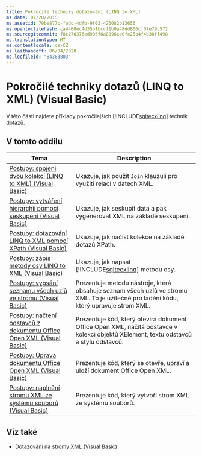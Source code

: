 ```yaml
---
title: Pokročilé techniky dotazování (LINQ to XML)
ms.date: 07/20/2015
ms.assetid: 79be877c-fadc-4dfb-9f03-426082b13656
ms.openlocfilehash: ca4460ec4d35b1bccf1b0a48dd806cf07e79c572
ms.sourcegitcommit: f8c270376ed905f6a8896ce0fe25b4f4b38ff498
ms.translationtype: MT
ms.contentlocale: cs-CZ
ms.lasthandoff: 06/04/2020
ms.locfileid: "84383803"
---
```

# <a name="advanced-query-techniques-linq-to-xml-visual-basic"></a>Pokročilé techniky dotazů (LINQ to XML) (Visual Basic)
V této části najdete příklady pokročilejších [!INCLUDE[sqltecxlinq](~/includes/sqltecxlinq-md.md)] technik dotazů.  
  
## <a name="in-this-section"></a>V tomto oddílu  
  
|Téma|Description|  
|-----------|-----------------|  
|[Postupy: spojení dvou kolekcí (LINQ to XML) (Visual Basic)](how-to-join-two-collections-linq-to-xml.md)|Ukazuje, jak použít `Join` klauzuli pro využití relací v datech XML.|  
|[Postupy: vytváření hierarchií pomocí seskupení (Visual Basic)](how-to-create-hierarchy-using-grouping.md)|Ukazuje, jak seskupit data a pak vygenerovat XML na základě seskupení.|  
|[Postupy: dotazování LINQ to XML pomocí XPath (Visual Basic)](how-to-query-linq-to-xml-using-xpath.md)|Ukazuje, jak načíst kolekce na základě dotazů XPath.|  
|[Postupy: zápis metody osy LINQ to XML (Visual Basic)](how-to-write-a-linq-to-xml-axis-method.md)|Ukazuje, jak napsat [!INCLUDE[sqltecxlinq](~/includes/sqltecxlinq-md.md)] metodu osy.|  
|[Postupy: vypsání seznamu všech uzlů ve stromu (Visual Basic)](how-to-list-all-nodes-in-a-tree.md)|Prezentuje metodu nástroje, která obsahuje seznam všech uzlů ve stromu XML. To je užitečné pro ladění kódu, který upravuje strom XML.|  
|[Postupy: načtení odstavců z dokumentu Office Open XML (Visual Basic)](how-to-retrieve-paragraphs-from-an-office-open-xml-document.md)|Prezentuje kód, který otevírá dokument Office Open XML, načítá odstavce v kolekci objektů XElement, textu odstavců a stylu odstavců.|  
|[Postupy: Úprava dokumentu Office Open XML (Visual Basic)](how-to-modify-an-office-open-xml-document.md)|Prezentuje kód, který se otevře, upraví a uloží dokument Office Open XML.|  
|[Postupy: naplnění stromu XML ze systému souborů (Visual Basic)](how-to-populate-an-xml-tree-from-the-file-system.md)|Prezentuje kód, který vytvoří strom XML ze systému souborů.|  
  
## <a name="see-also"></a>Viz také

- [Dotazování na stromy XML (Visual Basic)](querying-xml-trees.md)
